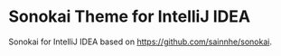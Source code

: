 # Sonokai Theme for IntelliJ IDEA

Sonokai for IntelliJ IDEA based on https://github.com/sainnhe/sonokai.

